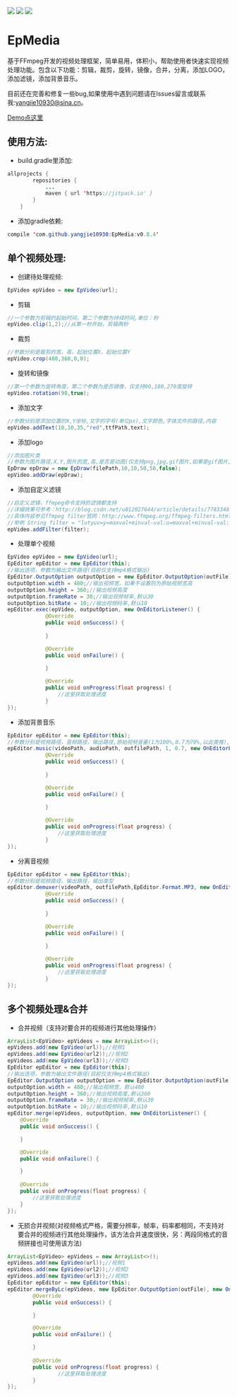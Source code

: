 [![](https://img.shields.io/badge/minSdkVersion-16-green.svg)](https://developer.android.google.cn) [![](https://img.shields.io/badge/FFmpeg-3.3.4-orange.svg)](https://ffmpeg.org/download.html#release_3.3) [![](https://img.shields.io/badge/release-v0.8.2-blue.svg)](https://github.com/yangjie10930/EpMedia)

# EpMedia
基于FFmpeg开发的视频处理框架，简单易用，体积小，帮助使用者快速实现视频处理功能。包含以下功能：剪辑，裁剪，旋转，镜像，合并，分离，添加LOGO，添加滤镜，添加背景音乐。</br>

目前还在完善和修复一些bug,如果使用中遇到问题请在Issues留言或联系我:yangjie10930@sina.cn。

<a href="https://github.com/yangjie10930/EpMediaDemo" target="_blank">Demo点这里</a>
## 使用方法:
* build.gradle里添加:
```Java
allprojects {
		repositories {
			...
			maven { url 'https://jitpack.io' }
		}
	}
```
* 添加gradle依赖:
```Java
compile 'com.github.yangjie10930:EpMedia:v0.8.4'
```
## 单个视频处理:
* 创建待处理视频:
```Java
EpVideo epVideo = new EpVideo(url);
```
* 剪辑
```Java
//一个参数为剪辑的起始时间，第二个参数为持续时间,单位：秒
epVideo.clip(1,2);//从第一秒开始，剪辑两秒
```
* 裁剪
```Java
//参数分别是裁剪的宽，高，起始位置X，起始位置Y
epVideo.crop(480,360,0,0);
```
* 旋转和镜像
```Java
//第一个参数为旋转角度，第二个参数为是否镜像，仅支持90,180,270度旋转
epVideo.rotation(90,true);
```
* 添加文字
```Java
//参数分别是添加位置的X,Y坐标,文字的字号(单位px),文字颜色,字体文件的路径,内容
epVideo.addText(10,10,35,"red",ttfPath,text);
```
* 添加logo
```Java
//添加图片类
//参数为图片路径,X,Y,图片的宽,高,是否是动图(仅支持png,jpg,gif图片,如果是gif图片,最后一个参数为true)
EpDraw epDraw = new EpDraw(filePath,10,10,50,50,false);
epVideo.addDraw(epDraw);
```
* 添加自定义滤镜
```Java
//自定义滤镜，ffmpeg命令支持的滤镜都支持
//详细效果可参考：http://blog.csdn.net/u012027644/article/details/77833484
//具体内容参见ffmpeg filter官网：http://www.ffmpeg.org/ffmpeg-filters.html
//举例 String filter = "lutyuv=y=maxval+minval-val:u=maxval+minval-val:v=maxval+minval-val";//底片效果
epVideo.addFilter(filter);
```
* 处理单个视频
```Java
EpVideo epVideo = new EpVideo(url);
EpEditor epEditor = new EpEditor(this);
//输出选项，参数为输出文件路径(目前仅支持mp4格式输出)
EpEditor.OutputOption outputOption = new EpEditor.OutputOption(outFile);
outputOption.width = 480;//输出视频宽，如果不设置则为原始视频宽高
outputOption.height = 360;//输出视频高度
outputOption.frameRate = 30;//输出视频帧率,默认30
outputOption.bitRate = 10;//输出视频码率,默认10
epEditor.exec(epVideo, outputOption, new OnEditorListener() {
			@Override
			public void onSuccess() {
				
			}

			@Override
			public void onFailure() {

			}
			
			@Override
			public void onProgress(float progress) {
				//这里获取处理进度
			}
});
```
* 添加背景音乐
```Java
EpEditor epEditor = new EpEditor(this);
//参数分别是视频路径，音频路径，输出路径,原始视频音量(1为100%,0.7为70%,以此类推),添加音频音量
epEditor.music(videoPath, audioPath, outfilePath, 1, 0.7, new OnEditorListener() {
			@Override
			public void onSuccess() {
				
			}

			@Override
			public void onFailure() {

			}
			
			@Override
			public void onProgress(float progress) {
				//这里获取处理进度
			}
});
```
* 分离音视频
```Java
EpEditor epEditor = new EpEditor(this);
//参数分别是视频路径，输出路径，输出类型
epEditor.demuxer(videoPath, outfilePath,EpEditor.Format.MP3, new OnEditorListener() {
			@Override
			public void onSuccess() {
				
			}

			@Override
			public void onFailure() {

			}
			
			@Override
			public void onProgress(float progress) {
				//这里获取处理进度
			}
});
```
## 多个视频处理&合并
* 合并视频（支持对要合并的视频进行其他处理操作）
```Java
ArrayList<EpVideo> epVideos = new ArrayList<>();
epVideos.add(new EpVideo(url));//视频1
epVideos.add(new EpVideo(url2));//视频2
epVideos.add(new EpVideo(url3));//视频3
EpEditor epEditor = new EpEditor(this);
//输出选项，参数为输出文件路径(目前仅支持mp4格式输出)
EpEditor.OutputOption outputOption = new EpEditor.OutputOption(outFile);
outputOption.width = 480;//输出视频宽，默认480
outputOption.height = 360;//输出视频高度,默认360
outputOption.frameRate = 30;//输出视频帧率,默认30
outputOption.bitRate = 10;//输出视频码率,默认10
epEditor.merge(epVideos, outputOption, new OnEditorListener() {
	@Override
	public void onSuccess() {

	}

	@Override
	public void onFailure() {

	}
	
	@Override
	public void onProgress(float progress) {
		//这里获取处理进度
	}
});
```
* 无损合并视频(对视频格式严格，需要分辨率，帧率，码率都相同，不支持对要合并的视频进行其他处理操作，该方法合并速度很快，另：两段同格式的音频拼接也可使用该方法)
```Java
ArrayList<EpVideo> epVideos = new ArrayList<>();
epVideos.add(new EpVideo(url));//视频1
epVideos.add(new EpVideo(url2));//视频2
epVideos.add(new EpVideo(url3));//视频3
EpEditor epEditor = new EpEditor(this);
epEditor.mergeByLc(epVideos, new EpEditor.OutputOption(outFile), new OnEditorListener() {
		@Override
		public void onSuccess() {

		}

		@Override
		public void onFailure() {

		}
		
		@Override
		public void onProgress(float progress) {
				//这里获取处理进度
		}
});
```
